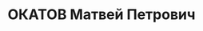 ---
title: ОКАТОВ Матвей Петрович
description: 'Родился в 1892 г., с. Троицкий Посад Горномарийского района Марийской
  АССР, русский, образование колхозник,

  Арестован 9 сентября 1936 г.

  Приговор: 8 лет заключения.'
---